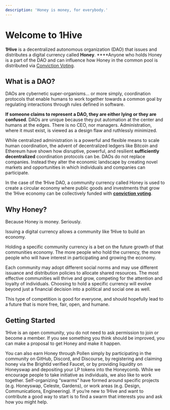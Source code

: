 ```yaml
---
description: 'Honey is money, for everybody.'
---
```


# Welcome to 1Hive

**1Hive** is a decentralized autonomous organization \(DAO\) that issues and distributes a digital currency called **Honey**. ****Anyone who holds Honey is a part of the DAO and can influence how Honey in the common pool is distributed via [Conviction Voting](projects/honey/).

## What is a DAO? <a id="what-is-a-dao"></a>

DAOs are cybernetic super-organisms… or more simply, coordination protocols that enable humans to work together towards a common goal by regulating interactions through rules defined in software.

**If someone claims to represent a DAO, they are either lying or they are confused**. DAOs are unique because they put automation at the center and humans at the edges. There is no CEO, nor managers. Administration, where it must exist, is viewed as a design flaw and ruthlessly minimized.

While centralized administration is a powerful and flexible means to scale human coordination, the advent of decentralized ledgers like Bitcoin and Ethereum have shown how disruptive, powerful, and resilient **sufficiently decentralized** coordination protocols can be. DAOs do not replace companies. Instead they alter the economic landscape by creating novel markets and opportunities in which individuals and companies can participate.

In the case of the 1Hive DAO, a community currency called Honey is used to create a circular economy where public goods and investments that grow the 1Hive economy can be collectively funded with [**conviction voting**](projects/honey/).

## Why Honey?

Because Honey is money. Seriously.

Issuing a digital currency allows a community like 1Hive to build an economy.

Holding a specific community currency is a bet on the future growth of that communities economy. The more people who hold the currency, the more people who will have interest in participating and growing the economy.

Each community may adopt different social norms and may use different issuance and distribution policies to allocate shared resources. The most effective communities will thrive and grow, competing for the attention and loyalty of individuals. Choosing to hold a specific currency will evolve beyond just a financial decision into a political and social one as well.

This type of competition is good for everyone, and should hopefully lead to a future that is more free, fair, open, and humane.

## Getting Started <a id="getting-started"></a>

1Hive is an open community, you do not need to ask permission to join or become a member. If you see something you think should be improved, you can make a proposal to get Honey and make it happen.

You can also earn Honey through Pollen simply by participating in the community on GitHub, Discord, and Discourse, by registering and claiming honey via the BrightId verified Faucet, or by providing liquidity on Honeyswap and depositing your LP tokens into the Honeycomb. While we encourage people to take initiative as individuals, we also like to work together. Self-organizing “swarms” have formed around specific projects \(e.g. Honeyswap, Celeste, Gardens\), or work areas \(e.g. Design, Communications, Engineering\). If you’re new to 1Hive and want to contribute a good way to start is to find a swarm that interests you and ask how you might help.

